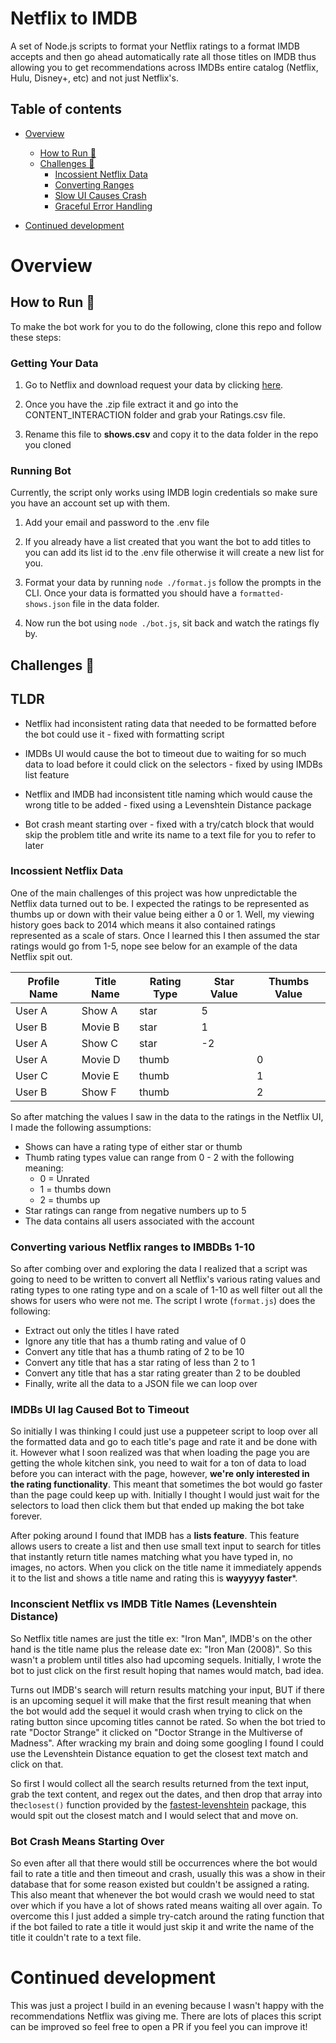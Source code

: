 # Netflix to IMDB

A set of Node.js scripts to format your Netflix ratings to a format IMDB accepts and then go ahead automatically rate all those titles on IMDB thus allowing you to get recommendations across IMDBs entire catalog (Netflix, Hulu, Disney+, etc) and not just Netflix's.

## Table of contents

- [Overview](#overview)
  - [How to Run 🧰](##How-to-RUn)
  - [Challenges 🧠](#the-challenge)
    - [Incossient Netflix Data](###Incossient-Netflix-Data)
    - [Converting Ranges](###Converting-various-Netflix-ranges-to-IMBDBs-1-10)
    - [Slow UI Causes Crash](###IMDBs-UI-lag-Caused-Bot-to-Timeout)
    - [Graceful Error Handling](###Bot-Crash-Means-Starting-Over)

- [Continued development](#continued-development)

# Overview

## How to Run 🧰

To make the bot work for you to do the following, clone this repo and follow these steps:

### Getting Your Data
1. Go to Netflix and download request your data by clicking [here](https://www.netflix.com/account/getmyinfo).

2. Once you have the .zip file extract it and go into the CONTENT_INTERACTION folder and grab your Ratings.csv file.
3. Rename this file to **shows.csv** and copy it to the data folder in the repo you cloned

### Running Bot
Currently, the script only works using IMDB login credentials so make sure you have an account set up with them.

1. Add your email and password to the .env file

2. If you already have a list created that you want the bot to add titles to you can add its list id to the .env file otherwise it will create a new list for you.
3. Format your data by running ```node ./format.js``` follow the prompts in the CLI. Once your data is formatted you should have a ```formatted-shows.json``` file in the data folder.
4. Now run the bot using ```node ./bot.js```, sit back and watch the ratings fly by.

## Challenges 🧠

## TLDR
- Netflix had inconsistent rating data that needed to be formatted before the bot could use it - fixed with formatting script

- IMDBs UI would cause the bot to timeout due to waiting for so much data to load before it could click on the selectors - fixed by using IMDBs list feature
- Netflix and IMDB had inconsistent title naming which would cause the wrong title to be added - fixed using a Levenshtein Distance package
- Bot crash meant starting over - fixed with a try/catch block that would skip the problem title and write its name to a text file for you to refer to later

### Incossient Netflix Data
One of the main challenges of this project was how unpredictable the Netflix data turned out to be. I expected the ratings to be represented as thumbs up or down with their value being either a 0 or 1. Well, my viewing history goes back to 2014 which means it also contained ratings represented as a scale of stars. Once I learned this I then assumed the star ratings would go from 1-5, nope see below for an example of the data Netflix spit out.


| Profile Name  | Title Name  | Rating Type   | Star Value  | Thumbs Value  |
|-------------- |------------ |-------------  |------------ |-------------- |
| User A        | Show A      | star          | 5           |               |
| User B        | Movie B     | star          | 1           |               |
| User A        | Show C      | star          | -2          |               |
| User A        | Movie D     | thumb         |             | 0             |
| User C        | Movie E     | thumb         |             | 1             |
| User B        | Show F      | thumb         |             | 2             |

So after matching the values I saw in the data to the ratings in the Netflix UI, I made the following assumptions:

- Shows can have a rating type of either star or thumb
- Thumb rating types value can range from 0 - 2 with the following meaning:
  - 0 = Unrated
  - 1 = thumbs down
  - 2 = thumbs up
- Star ratings can range from negative numbers up to 5
- The data contains all users associated with the account


### Converting various Netflix ranges to IMBDBs 1-10

So after combing over and exploring the data I realized that a script was going to need to be written to convert all Netflix's various rating values and rating types to one rating type and on a scale of 1-10 as well filter out all the shows for users who were not me. The script I wrote (```format.js```) does the following:

- Extract out only the titles I have rated
- Ignore any title that has a thumb rating and value of 0
- Convert any title that has a thumb rating of 2 to be 10
- Convert any title that has a star rating of less than 2 to 1
- Convert any title that has a star rating greater than 2 to be doubled 
- Finally, write all the data to a JSON file we can loop over

### IMDBs UI lag Caused Bot to Timeout

So initially I was thinking I could just use a puppeteer script to loop over all the formatted data and go to each title's page and rate it and be done with it. However what I soon realized was that when loading the page you are getting the whole kitchen sink, you need to wait for a ton of data to load before you can interact with the page, however, **we're only interested in the rating functionality**. This meant that sometimes the bot would go faster than the page could keep up with. Initially I thought I would just wait for the selectors to load then click them but that ended up making the bot take forever.

After poking around I found that IMDB has a **lists feature**. This feature allows users to create a list and then use small text input to search for titles that instantly return title names matching what you have typed in, no images, no actors. When you click on the title name it immediately appends it to the list and shows a title name and rating this is  **wayyyyy faster***.

### Inconscient Netflix vs IMDB Title Names (Levenshtein Distance)

So Netflix title names are just the title ex: "Iron Man", IMDB's on the other hand is the title name plus the release date ex: "Iron Man (2008)". So this wasn't a problem until titles also had upcoming sequels. Initially, I wrote the bot to just click on the first result hoping that names would match, bad idea. 

Turns out IMDB's search will return results matching your input, BUT if there is an upcoming sequel it will make that the first result meaning that when the bot would add the sequel it would crash when trying to click on the rating button since upcoming titles cannot be rated. So when the bot tried to rate "Doctor Strange" it clicked on  "Doctor Strange in the Multiverse of Madness". After wracking my brain and doing some googling I found I could use the Levenshtein Distance equation to get the closest text match and click on that.

So first I would collect all the search results returned from the text input, grab the text content, and regex out the dates, and then drop that array into the```closest()``` function provided by the [fastest-levenshtein](https://www.npmjs.com/package/fastest-levenshtein) package, this would spit out the closest match and I would select that and move on.

### Bot Crash Means Starting Over

So even after all that there would still be occurrences where the bot would fail to rate a title and then timeout and crash, usually this was a show in their database that for some reason existed but couldn't be assigned a rating. This also meant that whenever the bot would crash we would need to stat over which if you have a lot of shows rated means waiting all over again. To overcome this I just added a simple try-catch around the rating function that if the bot failed to rate a title it would just skip it and write the name of the title it couldn't rate to a text file.


# Continued development
This was just a project I build in an evening because I wasn't happy with the recommendations Netflix was giving me. There are lots of places this script can be improved so feel free to open a PR if you feel you can improve it!
